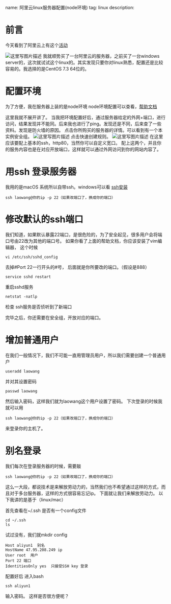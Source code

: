 name: 阿里云linux服务器配置(node环境)
tag: linux
description: 



# 前言
今天看到了阿里云上有这个[活动](https://promotion.aliyun.com/ntms/campus2017.html?utm_medium=text&utm_source=baidu&utm_campaign=xsj&utm_content=se_466551)

![这里写图片描述](http://img.blog.csdn.net/20170930135523397?watermark/2/text/aHR0cDovL2Jsb2cuY3Nkbi5uZXQvYmx1ZWJsdWVza3lodWE=/font/5a6L5L2T/fontsize/400/fill/I0JBQkFCMA==/dissolve/70/gravity/SouthEast)
我就顺势买了一台阿里云的服务器，之前买了一台windows server的，这次就试试这个linux的。其实发现只要你对linux熟悉，配置还是比较容易的。我选择的是CentOS 7.3 64位的。
# 配置环境
为了方便，我在服务器上装的是node环境
node环境配置可以查看，[帮助文档](https://help.aliyun.com/document_detail/50775.html?spm=5176.doc25429.6.644.3D2aMv)

这里我就不展开讲了。
当我把环境配置好后，通过服务器给定的外网+端口，进行访问，结果发现并不能同。后来我也进行了ping。发现还是不同，后来查了一些资料。发现是防火墙的原因。
点击你所购买的服务器的详情。可以看到有一个本实例安全组。
![这里写图片描述](http://img.blog.csdn.net/20170930140323673?watermark/2/text/aHR0cDovL2Jsb2cuY3Nkbi5uZXQvYmx1ZWJsdWVza3lodWE=/font/5a6L5L2T/fontsize/400/fill/I0JBQkFCMA==/dissolve/70/gravity/SouthEast)
点击快速创建规则。
![这里写图片描述](http://img.blog.csdn.net/20170930140424176?watermark/2/text/aHR0cDovL2Jsb2cuY3Nkbi5uZXQvYmx1ZWJsdWVza3lodWE=/font/5a6L5L2T/fontsize/400/fill/I0JBQkFCMA==/dissolve/70/gravity/SouthEast)
在这里应该要配上基本的ssh，http80，当然你可以自定义宽口。
配上这两个，并且你的服务内容也是在对应开放端口，这样就可以通过外网访问到你的网站内容了。
# 用ssh 登录服务器
我用的是macOS 系统所以自带ssh。windows可以看 [ssh安装](http://blog.sina.com.cn/s/blog_4a0a8b5d01015b0n.html)

```
ssh laowang@你的ip -p 22（如果改端口了，换成你的端口）
```

# 修改默认的ssh端口
我们知道，如果默认暴露22端口，是很危险的，为了安全起见，很多用户会将端口号由22改为其他的端口号。 
如果你看了上面的帮助文档，你应该安装了vim编辑器，
这个时候

```
vi /etc/ssh/sshd_config
```
去掉#Port 22一行开头的#号， 后面就是你所要改的端口。（假设是888）

```
service sshd restart
```
重启sshd服务

```
netstat -natlp 
```
检查 ssh服务是否侦听到了新端口

完毕之后，你还需要在安全组，开放对应的端口。
# 增加普通用户
在我们一般情况下，我们不可能一直用管理员用户，所以我们需要创建一个普通用户

```
useradd laowang
```
并对其设置密码
```
passwd laowang
```
然后输入密码，这样我们就为laowang这个用户设置了密码。
下次登录的时候我就可以用 

```
ssh laowang@你的ip -p 22（如果改端口了，换成你的端口）
```
来登录你的主机了。

# 别名登录

我们每次在登录服务器的时候，需要敲

```
ssh laowang@你的ip -p 22（如果改端口了，换成你的端口）
```
这么一大段，都说技术是来解放劳动力的，当然我们也不希望通过这样的方式，而且对于多台服务器，这样的方式很容易忘记ip。
下面就让我们来解放劳动力。
以下我讲的是基于（linux/mac）

首先查看在~/.ssh 是否有一个config文件

```
cd ~/.ssh
ls 
```
试过没有，我们就mkdir config

```
Host aliyun1  别名
HostName 47.95.208.249 ip
User root  用户
Port 22 端口
IdentitiesOnly yes  只接受SSH key 登录
```
配置好后
进入bash 

```
ssh aliyun1 
```
输入密码。
这样是否很方便呢？

